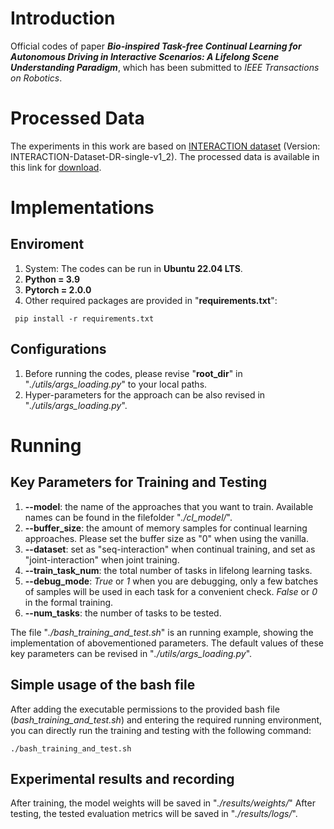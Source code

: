 
# Introduction
Official codes of paper **_Bio-inspired Task-free Continual Learning for Autonomous Driving in Interactive Scenarios: A Lifelong Scene Understanding Paradigm_**, which has been submitted to _IEEE Transactions on Robotics_.

# Processed Data
The experiments in this work are based on [INTERACTION dataset](https://interaction-dataset.com/) (Version: INTERACTION-Dataset-DR-single-v1_2).
The processed data is available in this link for [download](https://drive.google.com/drive/folders/1roEeNQJFz777DbPEMf21R3j2BQdRKecp?usp=drive_link).

# Implementations
## Enviroment
1. System: The codes can be run in **Ubuntu 22.04 LTS**.
2. **Python = 3.9**
3. **Pytorch = 2.0.0**
4. Other required packages are provided in "**requirements.txt**":
```
 pip install -r requirements.txt
```
## Configurations
1. Before running the codes, please revise "**root_dir**" in "_./utils/args_loading.py_" to your local paths.
2. Hyper-parameters for the approach can be also revised in "_./utils/args_loading.py_".

# Running

## Key Parameters for Training and Testing
1. **--model**: the name of the approaches that you want to train. Available names can be found in the filefolder "_./cl_model/_". 
2. **--buffer_size**: the amount of memory samples for continual learning approaches. Please set the buffer size as "0" when using the vanilla.
3. **--dataset**: set as "seq-interaction" when continual training, and set as "joint-interaction" when joint training.
4. **--train_task_num**: the total number of tasks in lifelong learning tasks.
5. **--debug_mode**: _True_ or _1_ when you are debugging, only a few batches of samples will be used in each task for a convenient check. _False_ or _0_ in the formal training.  
6. **--num_tasks**: the number of tasks to be tested. 

The file "_./bash_training_and_test.sh_" is an running example, showing the implementation of abovementioned parameters.
The default values of these key parameters can be revised in "_./utils/args_loading.py_".

## Simple usage of the bash file
After adding the executable permissions to the provided bash file (_bash_training_and_test.sh_) and entering the required running environment, you can directly run the training and testing with the following command:
```
./bash_training_and_test.sh
```

## Experimental results and recording
After training, the model weights will be saved in "_./results/weights/_"
After testing, the tested evaluation metrics will be saved in "_./results/logs/_". 


